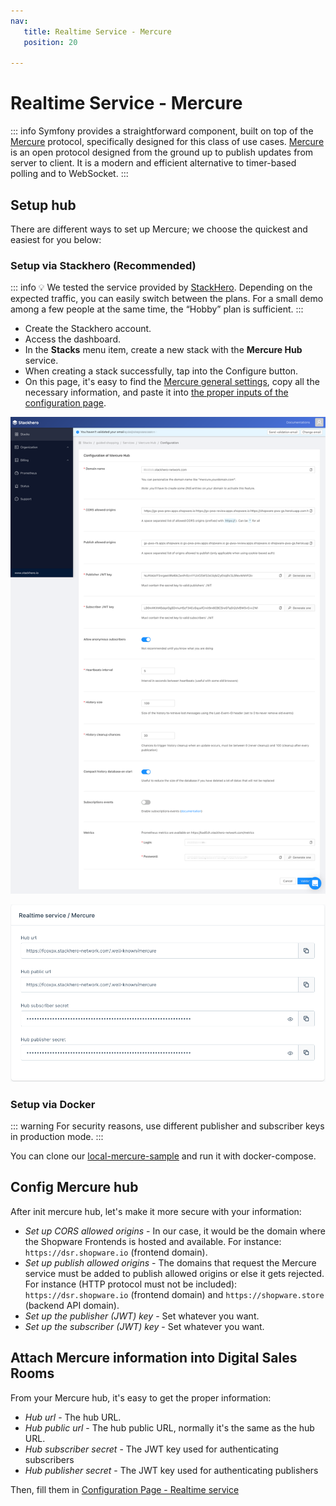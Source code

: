 ```yaml
---
nav:
   title: Realtime Service - Mercure
   position: 20

---
```


# Realtime Service - Mercure

::: info
Symfony provides a straightforward component, built on top of the [Mercure](https://symfony.com/doc/current/mercure.html) protocol, specifically designed for this class of use cases.
[Mercure](https://mercure.rocks/docs/getting-started) is an open protocol designed from the ground up to publish updates from server to client. It is a modern and efficient alternative to timer-based polling and to WebSocket.
:::

## Setup hub

There are different ways to set up Mercure; we choose the quickest and easiest for you below:

### Setup via Stackhero (Recommended)

::: info
💡 We tested the service provided by [StackHero](https://www.stackhero.io/en/services/Mercure-Hub/pricing). Depending on the expected traffic, you can easily switch between the plans. For a small demo among a few people at the same time, the “Hobby” plan is sufficient.
:::

- Create the Stackhero account.
- Access the dashboard.
- In the **Stacks** menu item, create a new stack with the **Mercure Hub** service.
- When creating a stack successfully, tap into the Configure button.
- On this page, it's easy to find the [Mercure general settings](#attach-mercure-information-into-digital-sales-rooms), copy all the necessary information, and paste it into [the proper inputs of the configuration page](../configuration/plugin-config.md#realtime-service).

![Mercure configuration](../../../assets/products-digitalSalesRooms-mercureConfig.png)

![ ](../../../assets/products-digitalSalesRooms-mercureConfigExample.png)

### Setup via Docker

::: warning
For security reasons, use different publisher and subscriber keys in production mode.
:::

You can clone our [local-mercure-sample](https://github.com/shopware/local-mercure-sample) and run it with docker-compose.

## Config Mercure hub

After init mercure hub, let's make it more secure with your information:

- *Set up CORS allowed origins* - In our case, it would be the domain where the Shopware Frontends is hosted and available. For instance: `https://dsr.shopware.io` (frontend domain).
- *Set up publish allowed origins* - The domains that request the Mercure service must be added to publish allowed origins or else it gets rejected. For instance (HTTP protocol must not be included): `https://dsr.shopware.io` (frontend domain) and `https://shopware.store` (backend API domain).
- *Set up the publisher (JWT) key* - Set whatever you want.
- *Set up the subscriber (JWT) key* - Set whatever you want.

## Attach Mercure information into Digital Sales Rooms

From your Mercure hub, it's easy to get the proper information:

- *Hub url* - The hub URL.
- *Hub public url* - The hub public URL, normally it's the same as the hub URL.
- *Hub subscriber secret* - The JWT key used for authenticating subscribers
- *Hub publisher secret* - The JWT key used for authenticating publishers

Then, fill them in [Configuration Page - Realtime service](../configuration/plugin-config.md#realtime-service)
